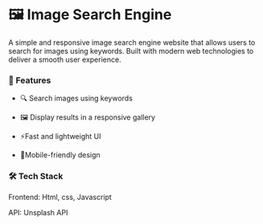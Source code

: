 # 🖼️ Image Search Engine

A simple and responsive image search engine website that allows users to search for images using keywords. Built with modern web technologies to deliver a smooth user experience.

### 🚀 Features
- 🔍 Search images using keywords

- 🖼️ Display results in a responsive gallery

- ⚡Fast and lightweight UI

- 📱Mobile-friendly design

### 🛠️ Tech Stack
Frontend: Html, css, Javascript

API: Unsplash API